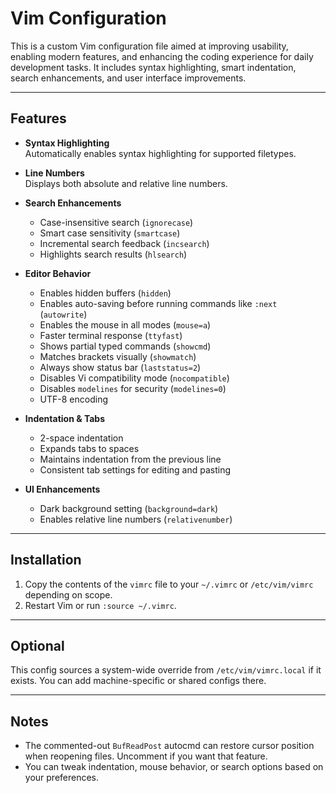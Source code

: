 # Vim Configuration

This is a custom Vim configuration file aimed at improving usability, enabling modern features, and enhancing the coding experience for daily development tasks. It includes syntax highlighting, smart indentation, search enhancements, and user interface improvements.

---

## Features

- **Syntax Highlighting**  
  Automatically enables syntax highlighting for supported filetypes.

- **Line Numbers**  
  Displays both absolute and relative line numbers.

- **Search Enhancements**
  - Case-insensitive search (`ignorecase`)
  - Smart case sensitivity (`smartcase`)
  - Incremental search feedback (`incsearch`)
  - Highlights search results (`hlsearch`)

- **Editor Behavior**
  - Enables hidden buffers (`hidden`)
  - Enables auto-saving before running commands like `:next` (`autowrite`)
  - Enables the mouse in all modes (`mouse=a`)
  - Faster terminal response (`ttyfast`)
  - Shows partial typed commands (`showcmd`)
  - Matches brackets visually (`showmatch`)
  - Always show status bar (`laststatus=2`)
  - Disables Vi compatibility mode (`nocompatible`)
  - Disables `modelines` for security (`modelines=0`)
  - UTF-8 encoding

- **Indentation & Tabs**
  - 2-space indentation
  - Expands tabs to spaces
  - Maintains indentation from the previous line
  - Consistent tab settings for editing and pasting

- **UI Enhancements**
  - Dark background setting (`background=dark`)
  - Enables relative line numbers (`relativenumber`)

---

## Installation

1. Copy the contents of the `vimrc` file to your `~/.vimrc` or `/etc/vim/vimrc` depending on scope.
2. Restart Vim or run `:source ~/.vimrc`.

---

## Optional

This config sources a system-wide override from `/etc/vim/vimrc.local` if it exists. You can add machine-specific or shared configs there.

---

## Notes

- The commented-out `BufReadPost` autocmd can restore cursor position when reopening files. Uncomment if you want that feature.
- You can tweak indentation, mouse behavior, or search options based on your preferences.

